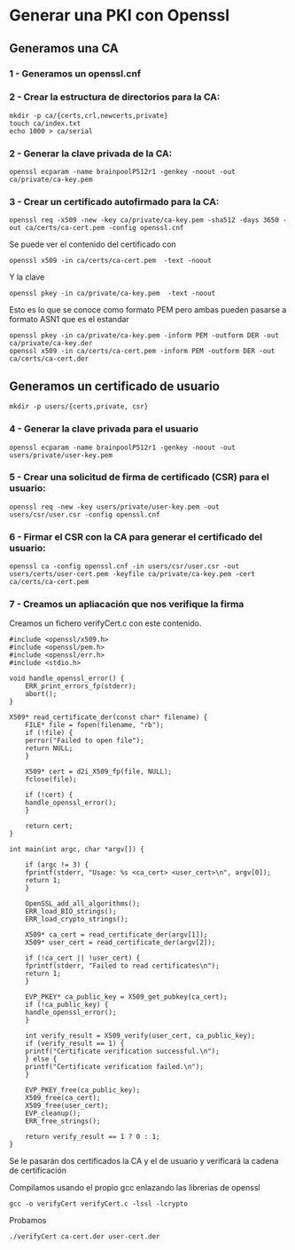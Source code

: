# Generar una PKI con Openssl

## Generamos una CA

### 1 - Generamos un openssl.cnf

### 2 - Crear la estructura de directorios para la CA:
	
	mkdir -p ca/{certs,crl,newcerts,private}
   	touch ca/index.txt
   	echo 1000 > ca/serial


### 2 - Generar la clave privada de la CA:

	openssl ecparam -name brainpoolP512r1 -genkey -noout -out ca/private/ca-key.pem


### 3 - Crear un certificado autofirmado para la CA:

	openssl req -x509 -new -key ca/private/ca-key.pem -sha512 -days 3650 -out ca/certs/ca-cert.pem -config openssl.cnf

Se puede ver el contenido del certificado con 

	openssl x509 -in ca/certs/ca-cert.pem  -text -noout

Y la clave

	openssl pkey -in ca/private/ca-key.pem  -text -noout
	
Esto es lo que se conoce como formato PEM pero ambas pueden pasarse a formato ASN1 que es el estandar

	openssl pkey -in ca/private/ca-key.pem -inform PEM -outform DER -out ca/private/ca-key.der
	openssl x509 -in ca/certs/ca-cert.pem -inform PEM -outform DER -out ca/certs/ca-cert.der
	
## Generamos un certificado de usuario

	mkdir -p users/{certs,private, csr}

### 4 - Generar la clave privada para el usuario
	
	openssl ecparam -name brainpoolP512r1 -genkey -noout -out users/private/user-key.pem


### 5 - Crear una solicitud de firma de certificado (CSR) para el usuario:

	openssl req -new -key users/private/user-key.pem -out users/csr/user.csr -config openssl.cnf


### 6 - Firmar el CSR con la CA para generar el certificado del usuario:

	openssl ca -config openssl.cnf -in users/csr/user.csr -out users/certs/user-cert.pem -keyfile ca/private/ca-key.pem -cert ca/certs/ca-cert.pem
	
### 7 -  Creamos un apliacación que nos verifique la firma

Creamos un fichero verifyCert.c con este contenido.

	#include <openssl/x509.h>
	#include <openssl/pem.h>
	#include <openssl/err.h>
	#include <stdio.h>

	void handle_openssl_error() {
	    ERR_print_errors_fp(stderr);
	    abort();
	}

	X509* read_certificate_der(const char* filename) {
	    FILE* file = fopen(filename, "rb");
	    if (!file) {
		perror("Failed to open file");
		return NULL;
	    }

	    X509* cert = d2i_X509_fp(file, NULL);
	    fclose(file);

	    if (!cert) {
		handle_openssl_error();
	    }

	    return cert;
	}

	int main(int argc, char *argv[]) {

	    if (argc != 3) {
		fprintf(stderr, "Usage: %s <ca_cert> <user_cert>\n", argv[0]);
		return 1;
	    }

	    OpenSSL_add_all_algorithms();
	    ERR_load_BIO_strings();
	    ERR_load_crypto_strings();

	    X509* ca_cert = read_certificate_der(argv[1]);
	    X509* user_cert = read_certificate_der(argv[2]);

	    if (!ca_cert || !user_cert) {
		fprintf(stderr, "Failed to read certificates\n");
		return 1;
	    }

	    EVP_PKEY* ca_public_key = X509_get_pubkey(ca_cert);
	    if (!ca_public_key) {
		handle_openssl_error();
	    }

	    int verify_result = X509_verify(user_cert, ca_public_key);
	    if (verify_result == 1) {
		printf("Certificate verification successful.\n");
	    } else {
		printf("Certificate verification failed.\n");
	    }

	    EVP_PKEY_free(ca_public_key);
	    X509_free(ca_cert);
	    X509_free(user_cert);
	    EVP_cleanup();
	    ERR_free_strings();

	    return verify_result == 1 ? 0 : 1;
	}
	
Se le pasarán dos certificados la CA y el de usuario y verificará la cadena de certificación
 
Compilamos usando el propio gcc enlazando las librerias de openssl

	gcc -o verifyCert verifyCert.c -lssl -lcrypto
	
Probamos 

	./verifyCert ca-cert.der user-cert.der
